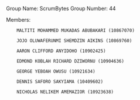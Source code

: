 Group Name: ScrumBytes
Group Number: 44

Members:

        MALTITI MOHAMMED MUKADAS ABUBAKARI (10867070)

        JOJO OLUWAFERUNMI SHEMDZIN AIKINS (10869760)

        AARON CLIFFORD ANYIDOHO (10902425)

        EDMOND KOBLAH RICHARD DZIWORNU (10904636)

        GEORGE YEBOAH OWUSU (10921634)

        DENNIS SAFORO SAKYIAMA (10409602)

        NICHOLAS NELIKEM AMEMAZIOR (10923638)